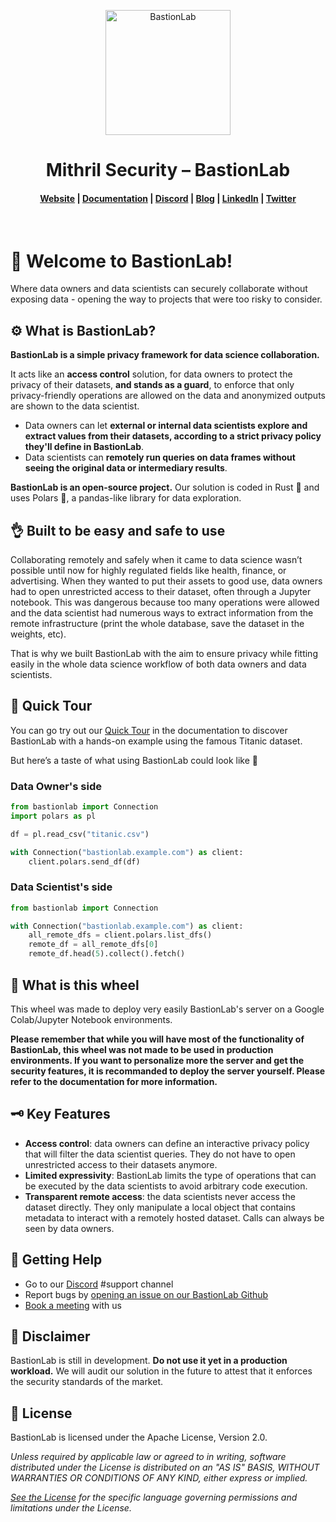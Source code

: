 <p align="center">
  <img src="https://github.com/mithril-security/bastionlab/raw/master/docs/assets/logo.png" alt="BastionLab" width="200" height="200" />
</p>

<h1 align="center">Mithril Security – BastionLab</h1>

<h4 align="center">
  <a href="https://www.mithrilsecurity.io">Website</a> |
  <a href="https://bastionlab.readthedocs.io/en/latest/">Documentation</a> |
  <a href="https://discord.gg/TxEHagpWd4">Discord</a> |
  <a href="https://blog.mithrilsecurity.io/">Blog</a> |
  <a href="https://www.linkedin.com/company/mithril-security-company">LinkedIn</a> | 
  <a href="https://www.twitter.com/mithrilsecurity">Twitter</a>
</h4><br>

# 👋 Welcome to BastionLab! 

Where data owners and data scientists can securely collaborate without exposing data - opening the way to projects that were too risky to consider.

## ⚙️ What is BastionLab?

**BastionLab is a simple privacy framework for data science collaboration.** 

It acts like an **access control** solution, for data owners to protect the privacy of their datasets, **and stands as a guard**, to enforce that only privacy-friendly operations are allowed on the data and anonymized outputs are shown to the data scientist. 

- Data owners can let **external or internal data scientists explore and extract values from their datasets, according to a strict privacy policy they'll define in BastionLab**.
- Data scientists can **remotely run queries on data frames without seeing the original data or intermediary results**.

**BastionLab is an open-source project.** Our solution is coded in Rust 🦀 and uses Polars 🐻, a pandas-like library for data exploration.

## 👌 Built to be easy and safe to use

Collaborating remotely and safely when it came to data science wasn’t possible until now for highly regulated fields like health, finance, or advertising. When they wanted to put their assets to good use, data owners had to open unrestricted access to their dataset, often through a Jupyter notebook. This was dangerous because too many operations were allowed and the data scientist had numerous ways to extract information from the remote infrastructure (print the whole database, save the dataset in the weights, etc). 

That is why we built BastionLab with the aim to ensure privacy while fitting easily in the whole data science workflow of both data owners and data scientists.

## 🚀 Quick Tour

You can go try out our [Quick Tour](https://github.com/mithril-security/bastionlab/tree/master/docs/docs/quick-tour) in the documentation to discover BastionLab with a hands-on example using the famous Titanic dataset. 

But here’s a taste of what using BastionLab could look like 🍒

### Data Owner's side
```py
from bastionlab import Connection
import polars as pl

df = pl.read_csv("titanic.csv")

with Connection("bastionlab.example.com") as client:
    client.polars.send_df(df)
```

### Data Scientist's side
```py
from bastionlab import Connection

with Connection("bastionlab.example.com") as client:
    all_remote_dfs = client.polars.list_dfs()
    remote_df = all_remote_dfs[0]
    remote_df.head(5).collect().fetch()
```

## 👀 What is this wheel

This wheel was made to deploy very easily BastionLab's server on a Google Colab/Jupyter Notebook environments.

**Please remember that while you will have most of the functionality of BastionLab, this wheel was not made to be used in production environments. If you want to personalize more the server and get the security features, it is recommanded to deploy the server yourself. Please refer to the documentation for more information.**

## 🗝️ Key Features

- **Access control**: data owners can define an interactive privacy policy that will filter the data scientist queries. They do not have to open unrestricted access to their datasets anymore. 
- **Limited expressivity**: BastionLab limits the type of operations that can be executed by the data scientists to avoid arbitrary code execution.
- **Transparent remote access**: the data scientists never access the dataset directly. They only manipulate a local object that contains metadata to interact with a remotely hosted dataset. Calls can always be seen by data owners.

## 🙋 Getting Help

- Go to our [Discord](https://discord.com/invite/TxEHagpWd4) #support channel
- Report bugs by [opening an issue on our BastionLab Github](https://github.com/mithril-security/bastionlab/issues)
- [Book a meeting](https://calendly.com/contact-mithril-security/15mins?month=2022-11) with us

## 🚨 Disclaimer

BastionLab is still in development. **Do not use it yet in a production workload.** We will audit our solution in the future to attest that it enforces the security standards of the market. 

## 📝 License

BastionLab is licensed under the Apache License, Version 2.0.

*Unless required by applicable law or agreed to in writing, software distributed under the License is distributed on an "AS IS" BASIS, WITHOUT WARRANTIES OR CONDITIONS OF ANY KIND, either express or implied.* 

*[See the License](http://www.apache.org/licenses/LICENSE-2.0) for the specific language governing permissions and limitations under the License.*